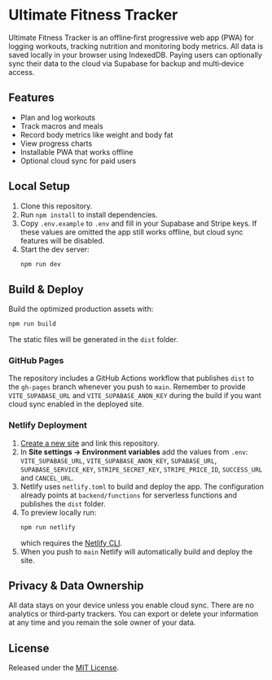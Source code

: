 # Ultimate Fitness Tracker

Ultimate Fitness Tracker is an offline‑first progressive web app (PWA) for logging workouts, tracking nutrition and monitoring body metrics. All data is saved locally in your browser using IndexedDB. Paying users can optionally sync their data to the cloud via Supabase for backup and multi‑device access.

## Features
- Plan and log workouts
- Track macros and meals
- Record body metrics like weight and body fat
- View progress charts
- Installable PWA that works offline
- Optional cloud sync for paid users

## Local Setup
1. Clone this repository.
2. Run `npm install` to install dependencies.
3. Copy `.env.example` to `.env` and fill in your Supabase and Stripe keys. If
   these values are omitted the app still works offline, but cloud sync features
   will be disabled.
4. Start the dev server:
   ```bash
   npm run dev
   ```

## Build & Deploy
Build the optimized production assets with:
```bash
npm run build
```
The static files will be generated in the `dist` folder.

### GitHub Pages
The repository includes a GitHub Actions workflow that publishes `dist` to the `gh-pages` branch whenever you push to `main`.
Remember to provide `VITE_SUPABASE_URL` and `VITE_SUPABASE_ANON_KEY` during the build if you want cloud sync enabled in the deployed site.

### Netlify Deployment
1. [Create a new site](https://app.netlify.com) and link this repository.
2. In **Site settings → Environment variables** add the values from `.env`:
   `VITE_SUPABASE_URL`, `VITE_SUPABASE_ANON_KEY`, `SUPABASE_URL`,
   `SUPABASE_SERVICE_KEY`, `STRIPE_SECRET_KEY`, `STRIPE_PRICE_ID`,
   `SUCCESS_URL` and `CANCEL_URL`.
3. Netlify uses `netlify.toml` to build and deploy the app. The configuration
   already points at `backend/functions` for serverless functions and publishes
   the `dist` folder.
4. To preview locally run:
   ```bash
   npm run netlify
   ```
   which requires the [Netlify CLI](https://docs.netlify.com/cli/get-started/).
5. When you push to `main` Netlify will automatically build and deploy the site.

## Privacy & Data Ownership
All data stays on your device unless you enable cloud sync. There are no analytics or third‑party trackers. You can export or delete your information at any time and you remain the sole owner of your data.

## License
Released under the [MIT License](LICENSE).
